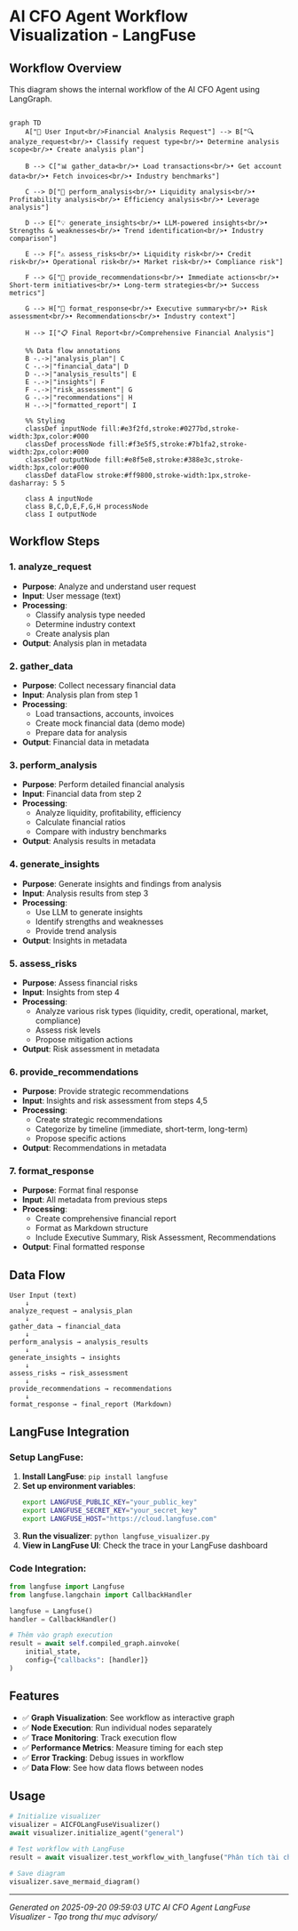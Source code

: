 # AI CFO Agent Workflow Visualization - LangFuse

## Workflow Overview

This diagram shows the internal workflow of the AI CFO Agent using LangGraph.

```mermaid

graph TD
    A["👤 User Input<br/>Financial Analysis Request"] --> B["🔍 analyze_request<br/>• Classify request type<br/>• Determine analysis scope<br/>• Create analysis plan"]
    
    B --> C["📊 gather_data<br/>• Load transactions<br/>• Get account data<br/>• Fetch invoices<br/>• Industry benchmarks"]
    
    C --> D["🧮 perform_analysis<br/>• Liquidity analysis<br/>• Profitability analysis<br/>• Efficiency analysis<br/>• Leverage analysis"]
    
    D --> E["💡 generate_insights<br/>• LLM-powered insights<br/>• Strengths & weaknesses<br/>• Trend identification<br/>• Industry comparison"]
    
    E --> F["⚠️ assess_risks<br/>• Liquidity risk<br/>• Credit risk<br/>• Operational risk<br/>• Market risk<br/>• Compliance risk"]
    
    F --> G["🎯 provide_recommendations<br/>• Immediate actions<br/>• Short-term initiatives<br/>• Long-term strategies<br/>• Success metrics"]
    
    G --> H["📝 format_response<br/>• Executive summary<br/>• Risk assessment<br/>• Recommendations<br/>• Industry context"]
    
    H --> I["📋 Final Report<br/>Comprehensive Financial Analysis"]
    
    %% Data flow annotations
    B -.->|"analysis_plan"| C
    C -.->|"financial_data"| D
    D -.->|"analysis_results"| E
    E -.->|"insights"| F
    F -.->|"risk_assessment"| G
    G -.->|"recommendations"| H
    H -.->|"formatted_report"| I
    
    %% Styling
    classDef inputNode fill:#e3f2fd,stroke:#0277bd,stroke-width:3px,color:#000
    classDef processNode fill:#f3e5f5,stroke:#7b1fa2,stroke-width:2px,color:#000
    classDef outputNode fill:#e8f5e8,stroke:#388e3c,stroke-width:3px,color:#000
    classDef dataFlow stroke:#ff9800,stroke-width:1px,stroke-dasharray: 5 5
    
    class A inputNode
    class B,C,D,E,F,G,H processNode
    class I outputNode

```

## Workflow Steps

### 1. analyze_request
- **Purpose**: Analyze and understand user request
- **Input**: User message (text)
- **Processing**: 
  - Classify analysis type needed
  - Determine industry context
  - Create analysis plan
- **Output**: Analysis plan in metadata

### 2. gather_data
- **Purpose**: Collect necessary financial data
- **Input**: Analysis plan from step 1
- **Processing**:
  - Load transactions, accounts, invoices
  - Create mock financial data (demo mode)
  - Prepare data for analysis
- **Output**: Financial data in metadata

### 3. perform_analysis
- **Purpose**: Perform detailed financial analysis
- **Input**: Financial data from step 2
- **Processing**:
  - Analyze liquidity, profitability, efficiency
  - Calculate financial ratios
  - Compare with industry benchmarks
- **Output**: Analysis results in metadata

### 4. generate_insights
- **Purpose**: Generate insights and findings from analysis
- **Input**: Analysis results from step 3
- **Processing**:
  - Use LLM to generate insights
  - Identify strengths and weaknesses
  - Provide trend analysis
- **Output**: Insights in metadata

### 5. assess_risks
- **Purpose**: Assess financial risks
- **Input**: Insights from step 4
- **Processing**:
  - Analyze various risk types (liquidity, credit, operational, market, compliance)
  - Assess risk levels
  - Propose mitigation actions
- **Output**: Risk assessment in metadata

### 6. provide_recommendations
- **Purpose**: Provide strategic recommendations
- **Input**: Insights and risk assessment from steps 4,5
- **Processing**:
  - Create strategic recommendations
  - Categorize by timeline (immediate, short-term, long-term)
  - Propose specific actions
- **Output**: Recommendations in metadata

### 7. format_response
- **Purpose**: Format final response
- **Input**: All metadata from previous steps
- **Processing**:
  - Create comprehensive financial report
  - Format as Markdown structure
  - Include Executive Summary, Risk Assessment, Recommendations
- **Output**: Final formatted response

## Data Flow

```
User Input (text) 
    ↓
analyze_request → analysis_plan
    ↓
gather_data → financial_data  
    ↓
perform_analysis → analysis_results
    ↓
generate_insights → insights
    ↓
assess_risks → risk_assessment
    ↓
provide_recommendations → recommendations
    ↓
format_response → final_report (Markdown)
```

## LangFuse Integration

### Setup LangFuse:
1. **Install LangFuse**: `pip install langfuse`
2. **Set up environment variables**:
   ```bash
   export LANGFUSE_PUBLIC_KEY="your_public_key"
   export LANGFUSE_SECRET_KEY="your_secret_key"
   export LANGFUSE_HOST="https://cloud.langfuse.com"
   ```
3. **Run the visualizer**: `python langfuse_visualizer.py`
4. **View in LangFuse UI**: Check the trace in your LangFuse dashboard

### Code Integration:
```python
from langfuse import Langfuse
from langfuse.langchain import CallbackHandler

langfuse = Langfuse()
handler = CallbackHandler()

# Thêm vào graph execution
result = await self.compiled_graph.ainvoke(
    initial_state, 
    config={"callbacks": [handler]}
)
```

## Features

- ✅ **Graph Visualization**: See workflow as interactive graph
- ✅ **Node Execution**: Run individual nodes separately
- ✅ **Trace Monitoring**: Track execution flow
- ✅ **Performance Metrics**: Measure timing for each step
- ✅ **Error Tracking**: Debug issues in workflow
- ✅ **Data Flow**: See how data flows between nodes

## Usage

```python
# Initialize visualizer
visualizer = AICFOLangFuseVisualizer()
await visualizer.initialize_agent("general")

# Test workflow with LangFuse
result = await visualizer.test_workflow_with_langfuse("Phân tích tài chính")

# Save diagram
visualizer.save_mermaid_diagram()
```

---
*Generated on 2025-09-20 09:59:03 UTC*
*AI CFO Agent LangFuse Visualizer - Tạo trong thư mục advisory/*
